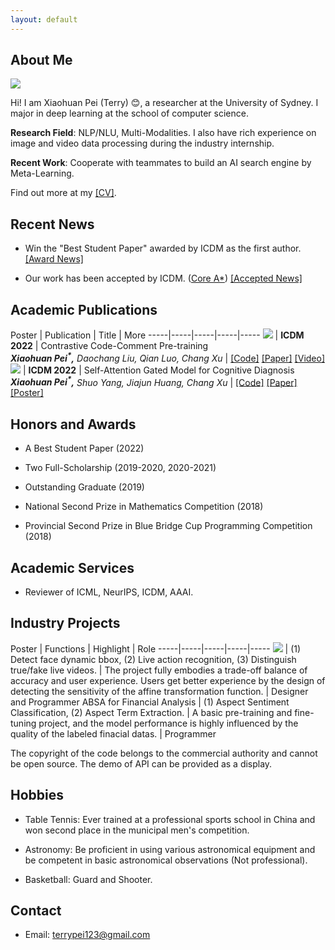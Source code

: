 ```yaml
---
layout: default
---
```


## About Me


<img class="profile-picture" src="IMG_8400.PNG"> 

Hi! I am Xiaohuan Pei (Terry) 😊, a researcher at the University of Sydney. I major in deep learning at the school of computer science.

**Research Field**: NLP/NLU, Multi-Modalities. I also have rich experience on image and video data processing during the industry internship.

**Recent Work**: Cooperate with teammates to build an AI search engine by Meta-Learning.

Find out more at my [[CV]](CV.pdf).

<!-- Before coming to Peking University in 2017, I studied at Tongji University.
 -->

## Recent News

* Win the "Best Student Paper" awarded by ICDM as the first author. [[Award News]](https://twitter.com/icdm2022/status/1595243601545826304)


* Our work has been accepted by ICDM. ([Core A*](http://portal.core.edu.au/conf-ranks/?search=mining&by=all&source=all&sort=arank&page=1)) [[Accepted News]](https://www.cse.fau.edu/~xqzhu/icdm2022/ICDM2022Program.pdf)


## Academic Publications

 Poster | Publication | Title | More
-----|-----|-----|-----|-----
<img class="paper-picture" src="c3p.png"> | **ICDM 2022**  | Contrastive Code-Comment Pre-training <br> <cite>**Xiaohuan Pei<sup>*</sup>,** Daochang Liu, Qian Luo, Chang Xu</cite> | [[Code]](https://github.com/TerryPei/C3P) [[Paper]](https://github.com/Terry000/papers/blob/main/C-3-P/C-3-P.pdf) [[Video]](https://github.com/Terry000/papers/blob/main/C-3-P/c3p.m4v)
<img class="paper-picture" src="arch.png"> | **ICDM 2022** | Self-Attention Gated Model for Cognitive Diagnosis <br> <cite>**Xiaohuan Pei<sup>*</sup>,** Shuo Yang, Jiajun Huang, Chang Xu</cite> | [[Code]](https://github.com/TerryPei/AGCDM) [[Paper]](https://github.com/Terry000/papers/blob/main/AGCDM/AGCDM.pdf) [[Poster]](https://github.com/TerryPei/AGCDM/blob/main/results/figs/poster.png)

## Honors and Awards

* A Best Student Paper (2022)

* Two Full-Scholarship (2019-2020, 2020-2021)

* Outstanding Graduate (2019)

* National Second Prize in Mathematics Competition (2018)

* Provincial Second Prize in Blue Bridge Cup Programming Competition (2018)

## Academic Services

* Reviewer of ICML, NeurIPS, ICDM, AAAI.

## Industry Projects

 Poster | Functions | Highlight | Role
-----|-----|-----|-----|-----
<img class="project-picture" src="figs/project1.jpg"> | (1) Detect face dynamic bbox, (2) Live action recognition, (3) Distinguish true/fake live videos. | The project fully embodies a trade-off balance of accuracy and user experience. Users get better experience by the design of detecting the sensitivity of the affine transformation function. | Designer and Programmer
ABSA for Financial Analysis | (1) Aspect Sentiment Classification, (2) Aspect Term Extraction. | A basic pre-training and fine-tuning project, and the model performance is highly influenced by the quality of the labeled finacial datas. | Programmer 

The copyright of the code belongs to the commercial authority and cannot be open source. The demo of API can be provided as a display.

<!-- **1. Dynamic Face Detection** -->

<!--  Poster | Functions | More | Highlight
 -----|-----|-----|-----|-----
<img class="paper-picture" src="figs/project1.jpg"> | *Detect face dynamic bbox  *live action recognition *distinguish true/fake live videos |
The copyright of the code belongs to the commercial authority and cannot be open source. If you are interested, the demo can be provided as a display. |
The project fully embodies a trade-off balance of accuracy and user experience. Users get better experience by the design of detecting the sensitivity of the affine transformation function.
 -->
<!-- **2. ABSA for Financial Analysis**

Pre-Training RoBerta Model on the labeled financial news, 
Fine-Tuning and Prompt Learning on a variety of downstream tasks. -->

## Hobbies

 * Table Tennis: Ever trained at a professional sports school in China and won second place in the municipal men's competition.

 * Astronomy: Be proficient in using various astronomical equipment and be competent in basic astronomical observations (Not professional).

 * Basketball: Guard and Shooter. 

## Contact

* Email: [terrypei123@gmail.com](terrypei123@gmail.com)
